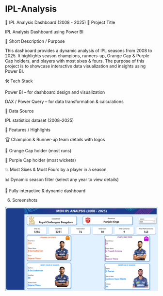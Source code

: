 # IPL-Analysis
🏏 IPL Analysis Dashboard (2008 - 2025)
📌 Project Title

IPL Analysis Dashboard using Power BI

📖 Short Description / Purpose

This dashboard provides a dynamic analysis of IPL seasons from 2008 to 2025.
It highlights season champions, runners-up, Orange Cap & Purple Cap holders, and players with most sixes & fours.
The purpose of this project is to showcase interactive data visualization and insights using Power BI.

🛠 Tech Stack

Power BI – for dashboard design and visualization

DAX / Power Query – for data transformation & calculations

📂 Data Source

IPL statistics dataset (2008–2025)

🌟 Features / Highlights

🏆 Champion & Runner-up team details with logos

🎯 Orange Cap holder (most runs)

🎯 Purple Cap holder (most wickets)

💥 Most Sixes & Most Fours by a player in a season

📊 Dynamic season filter (select any year to view details)

🔄 Fully interactive & dynamic dashboard

6. Screenshots

![IPL Dashboard](https://github.com/vishalbundela/IPL-Analysis/blob/main/DashboardOf_IPLAnalysis.png)
